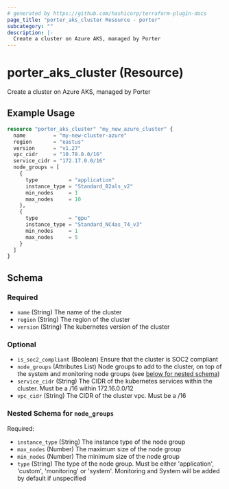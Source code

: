 ```yaml
---
# generated by https://github.com/hashicorp/terraform-plugin-docs
page_title: "porter_aks_cluster Resource - porter"
subcategory: ""
description: |-
  Create a cluster on Azure AKS, managed by Porter
---
```


# porter_aks_cluster (Resource)

Create a cluster on Azure AKS, managed by Porter

## Example Usage

```terraform
resource "porter_aks_cluster" "my_new_azure_cluster" {
  name         = "my-new-cluster-azure"
  region       = "eastus"
  version      = "v1.27"
  vpc_cidr     = "10.78.0.0/16"
  service_cidr = "172.17.0.0/16"
  node_groups = [
    {
      type          = "application"
      instance_type = "Standard_B2als_v2"
      min_nodes     = 1
      max_nodes     = 10
    },
    {
      type          = "gpu"
      instance_type = "Standard_NC4as_T4_v3"
      min_nodes     = 1
      max_nodes     = 5
    }
  ]
}
```

<!-- schema generated by tfplugindocs -->
## Schema

### Required

- `name` (String) The name of the cluster
- `region` (String) The region of the cluster
- `version` (String) The kubernetes version of the cluster

### Optional

- `is_soc2_compliant` (Boolean) Ensure that the cluster is SOC2 compliant
- `node_groups` (Attributes List) Node groups to add to the cluster, on top of the system and monitoring node groups (see [below for nested schema](#nestedatt--node_groups))
- `service_cidr` (String) The CIDR of the kubernetes services within the cluster. Must be a /16 within 172.16.0.0/12
- `vpc_cidr` (String) The CIDR of the cluster vpc. Must be a /16

<a id="nestedatt--node_groups"></a>
### Nested Schema for `node_groups`

Required:

- `instance_type` (String) The instance type of the node group
- `max_nodes` (Number) The maximum size of the node group
- `min_nodes` (Number) The minimum size of the node group
- `type` (String) The type of the node group. Must be either 'application', 'custom', 'monitoring' or 'system'. Monitoring and System will be added by default if unspecified
